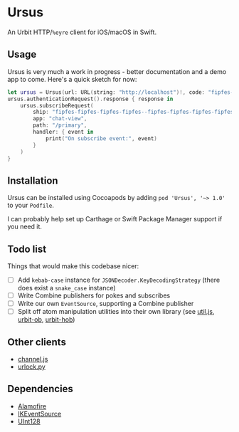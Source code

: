 # Ursus

An Urbit HTTP/`%eyre` client for iOS/macOS in Swift.

## Usage

Ursus is very much a work in progress - better documentation and a demo app to come. Here's a quick sketch for now:

```swift
let ursus = Ursus(url: URL(string: "http://localhost")!, code: "fipfes-fipfes-fipfes-fipfes")
ursus.authenticationRequest().response { response in
    ursus.subscribeRequest(
        ship: "fipfes-fipfes-fipfes-fipfes--fipfes-fipfes-fipfes-fipfes",
        app: "chat-view",
        path: "/primary",
        handler: { event in
            print("On subscribe event:", event)
        }
    )
}
```

## Installation

Ursus can be installed using Cocoapods by adding `pod 'Ursus', '~> 1.0'` to your `Podfile`.

I can probably help set up Carthage or Swift Package Manager support if you need it.

## Todo list

Things that would make this codebase nicer:

- [ ] Add `kebab-case` instance for `JSONDecoder.KeyDecodingStrategy` (there does exist a `snake_case` instance)
- [ ] Write Combine publishers for pokes and subscribes
- [ ] Write our own `EventSource`, supporting a Combine publisher
- [ ] Split off atom manipulation utilities into their own library (see [util.js](https://github.com/urbit/urbit/blob/master/pkg/interface/chat/src/js/lib/util.js), [urbit-ob](https://github.com/urbit/urbit-ob), [urbit-hob](https://github.com/urbit/urbit-hob))

## Other clients

- [channel.js](https://github.com/urbit/urbit/blob/master/pkg/arvo/app/launch/js/channel.js)
- [urlock.py](https://github.com/baudtack/urlock-py/blob/master/urlock/urlock.py)

## Dependencies

- [Alamofire](https://github.com/Alamofire/Alamofire)
- [IKEventSource](https://github.com/inaka/EventSource)
- [UInt128](https://github.com/Jitsusama/UInt128)
